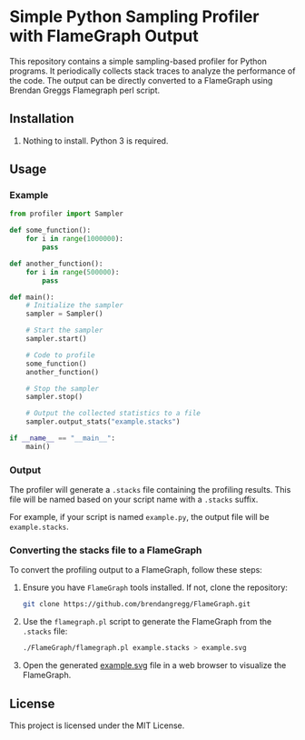 
# Simple Python Sampling Profiler with FlameGraph Output

This repository contains a simple sampling-based profiler for Python programs. It periodically collects stack traces to analyze the performance of the code. The output can be directly converted to a FlameGraph using Brendan Greggs Flamegraph perl script. 

## Installation

1. Nothing to install. Python 3 is required. 

## Usage

### Example

```python
from profiler import Sampler

def some_function():
    for i in range(1000000):
        pass

def another_function():
    for i in range(500000):
        pass

def main():
    # Initialize the sampler
    sampler = Sampler()

    # Start the sampler
    sampler.start()

    # Code to profile
    some_function()
    another_function()

    # Stop the sampler
    sampler.stop()

    # Output the collected statistics to a file
    sampler.output_stats("example.stacks")

if __name__ == "__main__":
    main()
```
### Output

The profiler will generate a `.stacks` file containing the profiling results. This file will be named based on your script name with a `.stacks` suffix.

For example, if your script is named `example.py`, the output file will be `example.stacks`.

### Converting the stacks file to a FlameGraph

To convert the profiling output to a FlameGraph, follow these steps:

1. Ensure you have `FlameGraph` tools installed. If not, clone the repository:
    ```bash
    git clone https://github.com/brendangregg/FlameGraph.git
    ```

2. Use the `flamegraph.pl` script to generate the FlameGraph from the `.stacks` file:
    ```bash
    ./FlameGraph/flamegraph.pl example.stacks > example.svg
    ```

3. Open the generated [example.svg](example.svg) file in a web browser to visualize the FlameGraph.

## License

This project is licensed under the MIT License.

